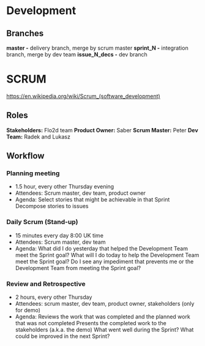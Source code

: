 # Development

## Branches 

**master -** delivery branch, merge by scrum master 
**sprint_N -** integration branch, merge by dev team 
**issue_N_decs -** dev branch

# SCRUM

https://en.wikipedia.org/wiki/Scrum_(software_development)

## Roles 

**Stakeholders:** Flo2d team
**Product Owner:** Saber 
**Scrum Master:** Peter
**Dev Team:** Radek and Lukasz

## Workflow

### Planning meeting 
* 1.5 hour, every other Thursday evening
* Attendees: Scrum master, dev team, product owner
* Agenda:
    Select stories that might be achievable in that Sprint	
    Decompose stories to issues

### Daily Scrum (Stand-up)
* 15 minutes every day 8:00 UK time
* Attendees: Scrum master, dev team
* Agenda:
    What did I do yesterday that helped the Development Team meet the Sprint goal?
    What will I do today to help the Development Team meet the Sprint goal?
    Do I see any impediment that prevents me or the Development Team from meeting the Sprint goal?

### Review and Retrospective
* 2 hours, every other Thursday 
* Attendees: scrum master, dev team, product owner, stakeholders (only for demo)
* Agenda:
	Reviews the work that was completed and the planned work that was not completed
	Presents the completed work to the stakeholders (a.k.a. the demo)
	What went well during the Sprint? What could be improved in the next Sprint?
